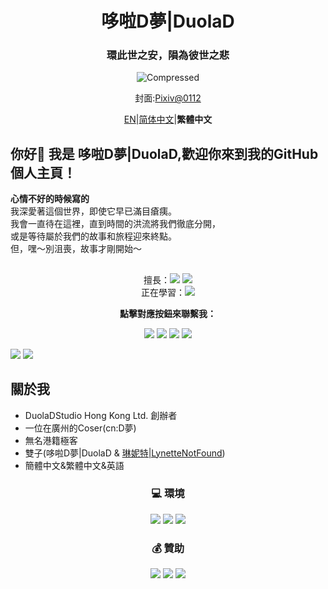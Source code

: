 <div align="center">
  <h1 class="header">哆啦D夢|DuolaD</h1>
  <h3>
    環此世之安，隕為彼世之悲
  </h3>

![Compressed](Readme.md-image/Compressed.png)

封面:[Pixiv@0112](https://www.pixiv.net/artworks/118882386) 

[EN](README.md)|[简体中文](Readme.Chinese_Simplified.md)|**繁體中文**

</div>

## 你好👋 我是 哆啦D夢|DuolaD,歡迎你來到我的GitHub個人主頁！

**心情不好的時候寫的**  
我深愛著這個世界，即使它早已滿目瘡痍。  
我會一直待在這裡，直到時間的洪流將我們徹底分開，  
或是等待屬於我們的故事和旅程迎來終點。  
但，嘿～別沮喪，故事才剛開始～  

##

<div align="center">擅長：<a href="https://www.python.org/"><img src="https://img.shields.io/badge/Python-EE4C2C.svg?logo=Python" /></a> <a href="https://cplusplus.com/"><img src="https://img.shields.io/badge/C++-00599C.svg?logo=cplusplus" /></a>

<div align="center">正在學習：<a href="https://unity.com/"><img src="https://img.shields.io/badge/Unity-000000.svg?logo=Unity"/></a>

 **點擊對應按鈕來聯繫我：**
  
<div align="center"><p><span ><a href="https://discordapp.com/users/960705009866137631"><img src="https://img.shields.io/badge/Discord-FFFFFF.svg?logo=discord" /></a>  <a href="https://www.douyin.com/user/MS4wLjABAAAAGUohNGixQiCHKSoHJy0Ae6WS3R7pMd7lSfi5O4A9zH7gdcEd4JEX787i-RFNH257"><img src="https://img.shields.io/badge/抖音-000000.svg?logo=tiktok" /></a> <a href="https://t.me/GitHub_DuolaD"><img src="https://img.shields.io/badge/Telegram-26A5E4.svg?logo=telegram" /></a> <a href="https://qm.qq.com/q/njKy8OrUU8"><img src="https://img.shields.io/badge/QQ-EB1923.svg?logo=tencentqq" /> </span></p></a>

<div align="left">

<a href="#">
  <a><img src="https://stats.deeptrain.net/user/DuolaD?theme=light"/></a>
  <a><img src="https://github-readme-stats.vercel.app/api?username=DuolaD&include_all_commits=true&show_icons=true&theme=buefy&count_private=true&hide_border=true" /></a>
</a>

<div align="left">

## 關於我  
- DuolaDStudio Hong Kong Ltd. 創辦者
- 一位在廣州的Coser(cn:D夢)
- 無名港籍極客  
- 雙子(哆啦D夢|DuolaD & [琳妮特|LynetteNotFound](https://github.com/LynetteNotFound))  
- 簡體中文&繁體中文&英語  

<div align="center">

### 💻 環境  

<a href="#">
  <a href="https://www.microsoft.com/windows"><img src="https://img.shields.io/badge/Windows-00BBFF?style=flat-square&logo=Windows&logoColor=FFFFFF&labelColor=00BBFF"/></a>
  <a href="https://www.apple.com/ios"><img src="https://img.shields.io/badge/蘋果-000000?style=flat-square&logo=Apple&logoColor=FFFFFF&labelColor=000000"/></a>
  <a href="https://www.android.com/android-14/"><img src="https://img.shields.io/badge/安卓-00C000?style=flat-square&logo=android&logoColor=FFFFFF&labelColor=00C000"/></a>
</a>

### 💰 贊助

<div align="center"><p><span > <a href="https://www.paypal.com/paypalme/Dmou114514233"><img src="https://img.shields.io/badge/PayPal-003087.svg?logo=paypal" /></a> <a href="WechatDonateCode.JPG"><img src="https://img.shields.io/badge/微信支付-07C160.svg?logo=wechat&logoColor=white" /></a> <a href="AirPayDonateCode.png"><img src="https://img.shields.io/badge/支付寶-1677FF.svg?logo=alipay&logoColor=white" /> </span></p></a>
